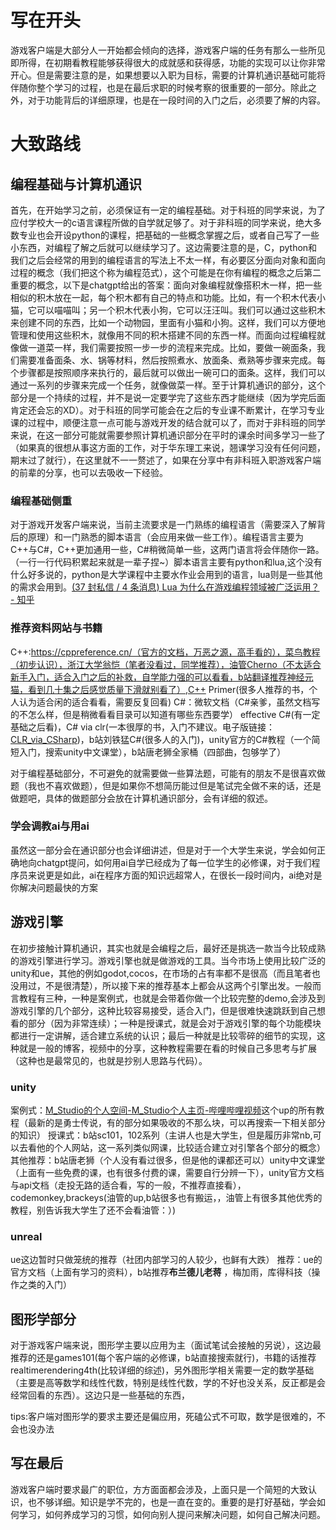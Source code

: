 # 写在开头

​	游戏客户端是大部分人一开始都会倾向的选择，游戏客户端的任务有那么一些所见即所得，在初期看教程能够获得很大的成就感和获得感，功能的实现可以让你非常开心。但是需要注意的是，如果想要以入职为目标，需要的计算机通识基础可能将伴随你整个学习的过程，也是在最后求职的时候考察的很重要的一部分。除此之外，对于功能背后的详细原理，也是在一段时间的入门之后，必须要了解的内容。
# 大致路线

## 编程基础与计算机通识

​	首先，在开始学习之前，必须保证有一定的编程基础。对于科班的同学来说，为了应付学校大一的c语言课程所做的自学就足够了。对于非科班的同学来说，绝大多数专业也会开设python的课程，把基础的一些概念掌握之后，或者自己写了一些小东西，对编程了解之后就可以继续学习了。
​	这边需要注意的是，C，python和我们之后会经常的用到的编程语言的写法上不太一样，有必要区分面向对象和面向过程的概念（我们把这个称为编程范式），这个可能是在你有编程的概念之后第二重要的概念，以下是chatgpt给出的答案：面向对象编程就像搭积木一样，把一些相似的积木放在一起，每个积木都有自己的特点和功能。比如，有一个积木代表小猫，它可以喵喵叫；另一个积木代表小狗，它可以汪汪叫。我们可以通过这些积木来创建不同的东西，比如一个动物园，里面有小猫和小狗。这样，我们可以方便地管理和使用这些积木，就像用不同的积木搭建不同的东西一样。
​	而面向过程编程就像做一道菜一样，我们需要按照一步一步的流程来完成。比如，要做一碗面条，我们需要准备面条、水、锅等材料，然后按照煮水、放面条、煮熟等步骤来完成。每个步骤都是按照顺序来执行的，最后就可以做出一碗可口的面条。这样，我们可以通过一系列的步骤来完成一个任务，就像做菜一样。
​	至于计算机通识的部分，这个部分是一个持续的过程，并不是说一定要学完了这些东西才能继续（因为学完后面肯定还会忘的XD）。对于科班的同学可能会在之后的专业课不断累计，在学习专业课的过程中，顺便注意一点可能与游戏开发的结合就可以了，而对于非科班的同学来说，在这一部分可能就需要参照计算机通识部分在平时的课余时间多学习一些了（如果真的很想从事这方面的工作，对于华东理工来说，翘课学习没有任何问题，期末过了就行），在这里就不一一赘述了，如果在分享中有非科班入职游戏客户端的前辈的分享，也可以去吸收一下经验。

### 编程基础侧重

​	对于游戏开发客户端来说，当前主流要求是一门熟练的编程语言（需要深入了解背后的原理）和一门熟悉的脚本语言（会应用来做一些工作）。编程语言主要为C++与C#，C++更加通用一些，C#稍微简单一些，这两门语言将会伴随你一路。（一行一行代码积累起来就是一辈子捏~）脚本语言主要有python和lua,这个没有什么好多说的，python是大学课程中主要水作业会用到的语言，lua则是一些其他的需求会用到。[(37 封私信 / 4 条消息) Lua 为什么在游戏编程领域被广泛运用？ - 知乎](https://www.zhihu.com/question/21717567)

###  推荐资料网站与书籍

C++:https://cppreference.cn/（官方的文档，万恶之源，高手看的），菜鸟教程（初步认识），浙江大学翁恺（笔者没看过，同学推荐），油管Cherno（不太适合新手入门，适合入门之后的补救，自学能力强的可以看看，b站翻译推荐神经元猫，看到几十集之后感觉质量下滑就别看了）,C++ Primer(很多人推荐的书，个人认为适合闲的适合看看，需要反复回看)
C#：微软文档（C#亲爹，虽然文档写的不怎么样，但是稍微看看目录可以知道有哪些东西要学） effective C#(有一定基础之后看)，C# via clr(一本很厚的书，入门不建议。电子版链接：[CLR_via_CSharp](https://www.yuque.com/fhlsteven/clr_via_csharp/ko6she))，b站刘铁猛C#(很多人的入门)，unity官方的C#教程（一个简短入门，搜索unity中文课堂），b站唐老狮全家桶（四部曲，包够学了）

​	对于编程基础部分，不可避免的就需要做一些算法题，可能有的朋友不是很喜欢做题（我也不喜欢做题），但是如果你不想简历能过但是笔试完全做不来的话，还是做题吧，具体的做题部分会放在计算机通识部分，会有详细的叙述。

### 学会调教ai与用ai

​	虽然这一部分会在通识部分也会详细讲述，但是对于一个大学生来说，学会如何正确地向chatgpt提问，如何用ai自学已经成为了每一位学生的必修课，对于我们程序员来说更是如此，ai在程序方面的知识远超常人，在很长一段时间内，ai绝对是你解决问题最快的方案

## 游戏引擎

​	在初步接触计算机通识，其实也就是会编程之后，最好还是挑选一款当今比较成熟的游戏引擎进行学习。游戏引擎也就是做游戏的工具。当今市场上使用比较广泛的unity和ue，其他的例如godot,cocos，在市场的占有率都不是很高（而且笔者也没用过，不是很清楚），所以接下来的推荐基本上都会从这两个引擎出发。一般而言教程有三种，一种是案例式，也就是会带着你做一个比较完整的demo,会涉及到游戏引擎的几个部分，这种比较容易接受，适合入门，但是很难快速跳跃到自己想看的部分（因为非常连续）；一种是授课式，就是会对于游戏引擎的每个功能模块都进行一定讲解，适合建立系统的认识；最后一种就是比较零碎的细节的实现，这种就是一般的博客，视频中的分享，这种教程需要在看的时候自己多思考与扩展（这种也是最常见的，也就是抄别人思路与代码）。

### unity

案例式：[M_Studio的个人空间-M_Studio个人主页-哔哩哔哩视频](https://space.bilibili.com/370283072?spm_id_from=333.337.0.0)这个up的所有教程（最新的是勇士传说，有的部分如果吸收的不那么块，可以再搜索一下相关部分的知识）
授课式：b站sc101，102系列（主讲人也是大学生，但是履历非常nb,可以去看他的个人网站，这一系列类似网课，比较适合建立对引擎各个部分的概念）
其他推荐：b站唐老狮（个人没有看过很多，但是他的课都还可以）unity中文课堂（上面有一些免费的课，也有很多付费的课，需要自行分辨一下），unity官方文档与api文档（走投无路的适合看，写的一般，不推荐直接看），codemonkey,brackeys(油管的up,b站很多也有搬运，，油管上有很多其他优秀的教程，别告诉我大学生了还不会看油管：）)

### unreal

ue这边暂时只做笼统的推荐（社团内部学习的人较少，也鲜有大跌）
推荐：ue的官方文档（上面有学习的资料），b站推荐**布兰德儿老蒋** ，梅加雨，库得科技（操作之类的入门）

## 图形学部分

​	对于游戏客户端来说，图形学主要以应用为主（面试笔试会接触的另说），这边最推荐的还是games101(每个客户端的必修课，b站直接搜索就行)，书籍的话推荐 realtimerendering4th(比较详细的综述)，另外图形学相关需要一定的数学基础（主要是高等数学和线性代数，特别是线性代数，学的不好也没关系，反正都是会经常回看的东西）。这边只是一些基础的东西，

​	tips:客户端对图形学的要求主要还是偏应用，死磕公式不可取，数学是很难的，不会也没办法


## 写在最后

​	游戏客户端时要求最广的职位，方方面面都会涉及，上面只是一个简短的大致认识，也不够详细。知识是学不完的，也是一直在变的。重要的是打好基础，学会如何学习，如何养成学习的习惯，如何向别人提问来解决问题，如何自己解决问题。

​	



